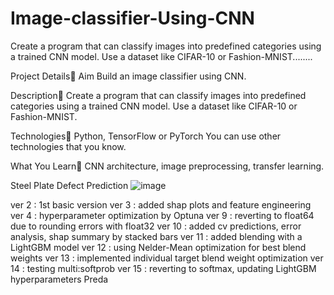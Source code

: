 # Image-classifier-Using-CNN
Create a program that can classify images into predefined categories using a trained CNN model. Use a dataset like CIFAR-10 or Fashion-MNIST........

Project Details
Aim 
Build an image classifier using CNN.

Description
Create a program that can classify images into predefined categories using a
trained CNN model. Use a dataset like CIFAR-10 or Fashion-MNIST.
           
Technologies
Python, TensorFlow or PyTorch
You can use other technologies that you know.



What You Learn
CNN architecture, image preprocessing, transfer learning.
                   
Steel Plate Defect Prediction
![image](https://github.com/Fainaz96/Image-classifier-Using-CNN/assets/100863402/61cb0e69-1745-4636-aaf5-f9f3df0df9de)

ver 2 : 1st basic version
ver 3 : added shap plots and feature engineering
ver 4 : hyperparameter optimization by Optuna
ver 9 : reverting to float64 due to rounding errors with float32
ver 10 : added cv predictions, error analysis, shap summary by stacked bars
ver 11 : added blending with a LightGBM model
ver 12 : using Nelder-Mean optimization for best blend weights
ver 13 : implemented individual target blend weight optimization
ver 14 : testing multi:softprob
ver 15 : reverting to softmax, updating LightGBM hyperparameters
 Preda                                










 
